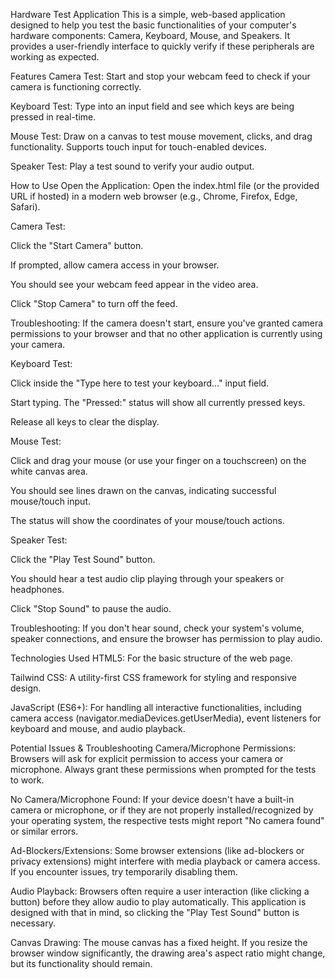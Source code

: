 Hardware Test Application
This is a simple, web-based application designed to help you test the basic functionalities of your computer's hardware components: Camera, Keyboard, Mouse, and Speakers. It provides a user-friendly interface to quickly verify if these peripherals are working as expected.

Features
Camera Test: Start and stop your webcam feed to check if your camera is functioning correctly.

Keyboard Test: Type into an input field and see which keys are being pressed in real-time.

Mouse Test: Draw on a canvas to test mouse movement, clicks, and drag functionality. Supports touch input for touch-enabled devices.

Speaker Test: Play a test sound to verify your audio output.

How to Use
Open the Application: Open the index.html file (or the provided URL if hosted) in a modern web browser (e.g., Chrome, Firefox, Edge, Safari).

Camera Test:

Click the "Start Camera" button.

If prompted, allow camera access in your browser.

You should see your webcam feed appear in the video area.

Click "Stop Camera" to turn off the feed.

Troubleshooting: If the camera doesn't start, ensure you've granted camera permissions to your browser and that no other application is currently using your camera.

Keyboard Test:

Click inside the "Type here to test your keyboard..." input field.

Start typing. The "Pressed:" status will show all currently pressed keys.

Release all keys to clear the display.

Mouse Test:

Click and drag your mouse (or use your finger on a touchscreen) on the white canvas area.

You should see lines drawn on the canvas, indicating successful mouse/touch input.

The status will show the coordinates of your mouse/touch actions.

Speaker Test:

Click the "Play Test Sound" button.

You should hear a test audio clip playing through your speakers or headphones.

Click "Stop Sound" to pause the audio.

Troubleshooting: If you don't hear sound, check your system's volume, speaker connections, and ensure the browser has permission to play audio.

Technologies Used
HTML5: For the basic structure of the web page.

Tailwind CSS: A utility-first CSS framework for styling and responsive design.

JavaScript (ES6+): For handling all interactive functionalities, including camera access (navigator.mediaDevices.getUserMedia), event listeners for keyboard and mouse, and audio playback.

Potential Issues & Troubleshooting
Camera/Microphone Permissions: Browsers will ask for explicit permission to access your camera or microphone. Always grant these permissions when prompted for the tests to work.

No Camera/Microphone Found: If your device doesn't have a built-in camera or microphone, or if they are not properly installed/recognized by your operating system, the respective tests might report "No camera found" or similar errors.

Ad-Blockers/Extensions: Some browser extensions (like ad-blockers or privacy extensions) might interfere with media playback or camera access. If you encounter issues, try temporarily disabling them.

Audio Playback: Browsers often require a user interaction (like clicking a button) before they allow audio to play automatically. This application is designed with that in mind, so clicking the "Play Test Sound" button is necessary.

Canvas Drawing: The mouse canvas has a fixed height. If you resize the browser window significantly, the drawing area's aspect ratio might change, but its functionality should remain.
